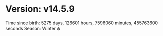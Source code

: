 # Version: v14.5.9
Time since birth: 5275 days, 126601 hours, 7596060 minutes, 455763600 seconds
Season: Winter ❄️
